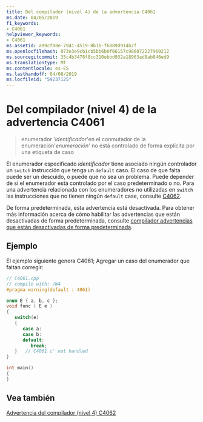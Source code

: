 ```yaml
---
title: Del compilador (nivel 4) de la advertencia C4061
ms.date: 04/05/2019
f1_keywords:
- C4061
helpviewer_keywords:
- C4061
ms.assetid: a99cf88e-7941-4519-8b1b-f6889d914b2f
ms.openlocfilehash: 073e3e9cb1cb5bb6b0f66157c986072227960212
ms.sourcegitcommit: 35c4b3478f8cc310ebbd932a18963ad8ab846ed9
ms.translationtype: MT
ms.contentlocale: es-ES
ms.lasthandoff: 04/08/2019
ms.locfileid: "59237125"
---
```

# <a name="compiler-warning-level-4-c4061"></a>Del compilador (nivel 4) de la advertencia C4061

> enumerador '*identificador*'en el conmutador de la enumeración'*enumeración*' no está controlado de forma explícita por una etiqueta de caso

El enumerador especificado *identificador* tiene asociado ningún controlador un `switch` instrucción que tenga un `default` caso. El caso de que falta puede ser un descuido, o puede que no sea un problema. Puede depender de si el enumerador está controlado por el caso predeterminado o no. Para una advertencia relacionada con los enumeradores no utilizadas en `switch` las instrucciones que no tienen ningún `default` case, consulte [C4062](compiler-warning-level-4-c4062.md).

De forma predeterminada, esta advertencia está desactivada. Para obtener más información acerca de cómo habilitar las advertencias que están desactivadas de forma predeterminada, consulte [compilador advertencias que están desactivadas de forma predeterminada](../../preprocessor/compiler-warnings-that-are-off-by-default.md).

## <a name="example"></a>Ejemplo

El ejemplo siguiente genera C4061; Agregar un caso del enumerador que faltan corregir:

```cpp
// C4061.cpp
// compile with: /W4
#pragma warning(default : 4061)

enum E { a, b, c };
void func ( E e )
{
   switch(e)
   {
      case a:
      case b:
      default:
         break;
   }   // C4061 c' not handled
}

int main()
{
}
```

## <a name="see-also"></a>Vea también

[Advertencia del compilador (nivel 4) C4062](compiler-warning-level-4-c4062.md)
